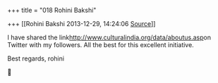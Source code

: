 +++
title = "018 Rohini Bakshi"

+++
[[Rohini Bakshi	2013-12-29, 14:24:06 [Source](https://groups.google.com/g/samskrita/c/6tEt2KuTCEQ)]]



I have shared the link<http://www.culturalindia.org/data/aboutus.asp>on Twitter with my followers. All the best for this excellent initiative.

Best regards, rohini



